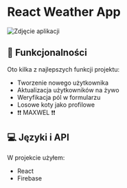 # React Weather App

![Zdjęcie aplikacji](https://i.pinimg.com/564x/b9/59/f6/b959f6b2746e13318895a6f865d9babc.jpg)

  
  
## 🧐 Funkcjonalności

Oto kilka z najlepszych funkcji projektu:

*   Tworzenie nowego użytkownika
*   Aktualizacja użytkowników na żywo
*   Weryfikacja pól w formularzu
*   Losowe koty jako profilowe
*   ❗❗ MAXWEL ❗❗

  
  
## 💻 Języki i API

W projekcie użyłem:

*   React
*   Firebase
